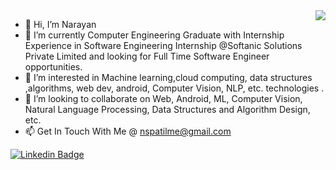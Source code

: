 <img src="https://user-images.githubusercontent.com/20038775/125986173-3ac9fc5e-a8d2-4fc6-b526-bb6093f8adeb.gif" align="right">

-  👋  Hi, I’m Narayan 
-  🌱 I’m currently   Computer Engineering Graduate with Internship Experience in Software Engineering Internship @Softanic Solutions Private Limited and looking for Full Time Software Engineer opportunities.
-  👀 I’m interested in Machine learning,cloud computing, data structures ,algorithms, web dev, android, Computer Vision, NLP, etc. technologies .
-  💞️ I’m looking to collaborate on Web, Android, ML, Computer Vision, Natural Language Processing, Data Structures and Algorithm Design, etc.
-  📫 Get In Touch With Me @ nspatilme@gmail.com

<!---
Naaru-01/Naaru-01 is a ✨ special ✨ repository because its `README.md` (this file) appears on your GitHub profile.
You can click the Preview link to take a look at your changes.
--->


[![Linkedin Badge](https://img.shields.io/twitter/url?label=LinkedIn_Profile&logo=Linkedin&style=for-the-badge&url=https://www.linkedin.com/in/narayan-patil/)](https://www.linkedin.com/in/narayan-patil/) 



